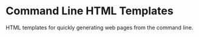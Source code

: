 # Command Line HTML Templates

HTML templates for quickly generating web pages from the command line.
